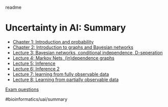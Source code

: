 readme
# Uncertainty in AI: Summary
* [Chapter 1: Introduction and probability](chapters/chapter_1.md)
* [Chapter 2: Introduction to graphs and Bayesian networks](chapters/chapter_2.md)
* [Lecture 3: Bayesian networks, conditional independence, D-seperation](chapters/chapter_3.md)
* [Lecture 4: Markov Nets, (in)dependence graphs](chapters/chapter_4.md)
* [Lecture 5: Inference](chapters/chapter_5.md)
* [Lecture 6: Inference 2](chapters/chapter_6.md)
* [Lecture 7: learning from fully observable data](chapters/chapter_7)
* [Lecture 8: Learning from partially observable data](chapters/chapter_8.md)


[Exam questions](practice_questions/exam_questions.md)

#bioinformatics/uai/summary